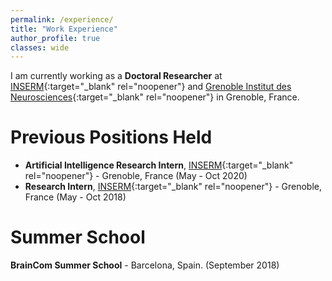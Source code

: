 ```yaml
---
permalink: /experience/
title: "Work Experience"
author_profile: true
classes: wide
---
```


I am currently working as a **Doctoral Researcher** at [INSERM](https://www.inserm.fr/en){:target="_blank" rel="noopener"} and [Grenoble Institut des Neurosciences](https://neurosciences.univ-grenoble-alpes.fr/en/){:target="_blank" rel="noopener"} in Grenoble, France. 

# Previous Positions Held

* **Artificial Intelligence Research Intern**, [INSERM](https://www.inserm.fr/en){:target="_blank" rel="noopener"} - Grenoble, France (May - Oct 2020)
* **Research Intern**, [INSERM](https://www.inserm.fr/en){:target="_blank" rel="noopener"} - Grenoble, France (May - Oct 2018)

# Summer School

**BrainCom Summer School** - Barcelona, Spain. (September 2018)
